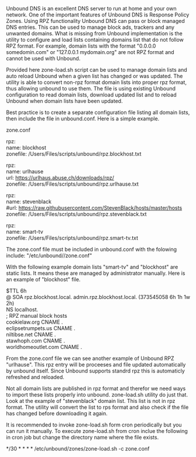 Unbound DNS is an excellent DNS server to run at home and your own network. One of the important features of Unbound DNS is Response Policy Zones.
Using RPZ functionality Unbound DNS can pass or block managed DNS entries. This can be used to manage block ads, trackers and any unwanted domains.
What is missing from Unbound implementation is the utility to configure and load lists containing domains list that do not follow RPZ format.
For example, domain lists with the format "0.0.0.0 somedomin.com" or "127.0.0.1 mydomain.org" are not RPZ format and cannot be used with Unbound.

Provided here zone-load.sh script can be used to manage domain lists and auto reload Unbound when a given list has changed or was updated. The utility is able to convert non-rpz format domain lists into proper rpz format, thus allowing unbound to use them. The file is using existing Unbound configuration to read domain lists, download updated list and to reload Unbound when domain lists have been updated.

Best practice is to create a separate configuration file listing all domain lists, then include the file in unbound.conf.
Here is a simple example.

zone.conf 

rpz:  
    name: blockhost  
    zonefile: /Users/Files/scripts/unbound/rpz.blockhost.txt  
  
rpz:  
    name: urlhause  
    url: https://urlhaus.abuse.ch/downloads/rpz/     
    zonefile: /Users/Files/scripts/unbound/rpz.urlhause.txt     
    
rpz:  
   name: stevenblack  
   #url: https://raw.githubusercontent.com/StevenBlack/hosts/master/hosts   
   zonefile: /Users/Files/scripts/unbound/rpz.stevenblack.txt  
  
rpz:  
   name: smart-tv  
   zonefile: /Users/Files/scripts/unbound/rpz.smart-tv.txt  
  
The zone.conf file must be included in unbound.conf with the folowing  
  include: "/etc/unbound/<directory>/zone.conf"  
  
With the following example domain lists "smart-tv" and "blockhost" are static lists. It means these are managed by administrator manually.
Here is an example of "blockhost" file.  

$TTL 6h  
@ SOA rpz.blockhost.local. admin.rpz.blockhost.local. (373545058 6h 1h 1w 2h)  
  NS  localhost.  
; RPZ manual block hosts  
cookielaw.org CNAME .  
eclipsetrumpets.us CNAME .  
niltibse.net CNAME .  
stawhoph.com CNAME .  
worldhomeoutlet.com CNAME .  
  
From the zone.conf file we can see another example of Unbound RPZ "urlhause". This rpz entry will be proceeses and file updated automatically by unbound itself.
Since Unbound supports standrd rpz this is automaticly refreshed and reloaded.

Not all domain lists are published in rpz format and therefor we need ways to import these lists properly into unbound. zone-load.sh utility do just that.
Look at the example of "stevenblack" domain list. This list is not in rpz format. The utility will convert the list to rps format and also check if the file has changed before downloading it again. 

It is recommended to invoke zone-load.sh form cron periodically but you can run it manually. To execute zone-load.sh from cron inclue the following in cron job but change the directory name where the file exists.
  
*/30 * * * * /etc/unbound/zones/zone-load.sh -c zone.conf  

